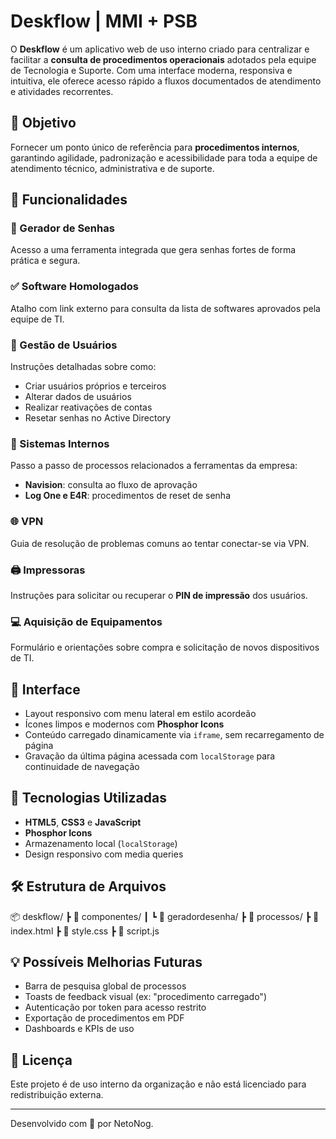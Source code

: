 # Deskflow | MMI + PSB

O **Deskflow** é um aplicativo web de uso interno criado para centralizar e facilitar a **consulta de procedimentos operacionais** adotados pela equipe de Tecnologia e Suporte. Com uma interface moderna, responsiva e intuitiva, ele oferece acesso rápido a fluxos documentados de atendimento e atividades recorrentes.

## 🎯 Objetivo

Fornecer um ponto único de referência para **procedimentos internos**, garantindo agilidade, padronização e acessibilidade para toda a equipe de atendimento técnico, administrativa e de suporte.

## 🧭 Funcionalidades

### 🔐 Gerador de Senhas
Acesso a uma ferramenta integrada que gera senhas fortes de forma prática e segura.

### ✅ Software Homologados
Atalho com link externo para consulta da lista de softwares aprovados pela equipe de TI.

### 👥 Gestão de Usuários
Instruções detalhadas sobre como:
- Criar usuários próprios e terceiros
- Alterar dados de usuários
- Realizar reativações de contas
- Resetar senhas no Active Directory

### 🔁 Sistemas Internos
Passo a passo de processos relacionados a ferramentas da empresa:
- **Navision**: consulta ao fluxo de aprovação
- **Log One e E4R**: procedimentos de reset de senha

### 🌐 VPN
Guia de resolução de problemas comuns ao tentar conectar-se via VPN.

### 🖨️ Impressoras
Instruções para solicitar ou recuperar o **PIN de impressão** dos usuários.

### 💻 Aquisição de Equipamentos
Formulário e orientações sobre compra e solicitação de novos dispositivos de TI.

## 🎨 Interface

- Layout responsivo com menu lateral em estilo acordeão
- Ícones limpos e modernos com **Phosphor Icons**
- Conteúdo carregado dinamicamente via `iframe`, sem recarregamento de página
- Gravação da última página acessada com `localStorage` para continuidade de navegação

## 🚀 Tecnologias Utilizadas

- **HTML5**, **CSS3** e **JavaScript**
- **Phosphor Icons**
- Armazenamento local (`localStorage`)
- Design responsivo com media queries

## 🛠️ Estrutura de Arquivos

📦 deskflow/ 
┣ 📁 componentes/ 
┃ ┗ 📁 geradordesenha/ 
┣ 📁 processos/ 
┣ 📜 index.html 
┣ 📜 style.css 
┣ 📜 script.js


## 💡 Possíveis Melhorias Futuras

- Barra de pesquisa global de processos
- Toasts de feedback visual (ex: "procedimento carregado")
- Autenticação por token para acesso restrito
- Exportação de procedimentos em PDF
- Dashboards e KPIs de uso

## 📄 Licença

Este projeto é de uso interno da organização e não está licenciado para redistribuição externa.

---

Desenvolvido com 💜 por NetoNog.
